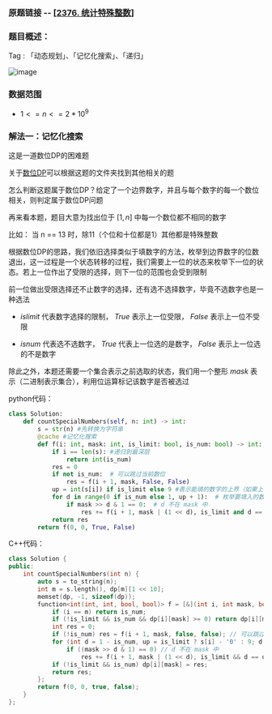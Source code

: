 ### 原题链接 -- [[2376. 统计特殊整数](https://leetcode.cn/problems/count-special-integers/)]

### 题目概述：
Tag : 「动态规划」、「记忆化搜索」、「递归」

![image](https://user-images.githubusercontent.com/99656524/196587993-b08bfd7d-468d-42f7-9b18-7daa53e2dbd0.png)

### 数据范围
* $1 <= n <= 2 * 10^9$

### 解法一：记忆化搜索
这是一道数位DP的困难题

关于[数位DP](https://github.com/na2co3hk/Alogrithm/tree/main/%E5%8A%A8%E6%80%81%E8%A7%84%E5%88%92/%E6%95%B0%E4%BD%8DDP)可以根据这题的文件夹找到其他相关的题

怎么判断这题属于数位DP？给定了一个边界数字，并且与每个数字的每一个数位相关，则判定属于数位DP问题

再来看本题，题目大意为找出位于 $[1,n]$ 中每一个数位都不相同的数字

比如： 当 n == 13 时，除11（个位和十位都是1）其他都是特殊整数

根据数位DP的思路，我们依旧选择类似于填数字的方法，枚举到边界数字的位数退出，这一过程是一个状态转移的过程，我们需要上一位的状态来枚举下一位的状态。若上一位作出了受限的选择，则下一位的范围也会受到限制

前一位做出受限选择还不止数字的选择，还有选不选择数字，毕竟不选数字也是一种选法

* $islimit$ 代表数字选择的限制， $True$ 表示上一位受限， $False$ 表示上一位不受限

* $isnum$ 代表选不选数字， $True$ 代表上一位选的是数字， $False$ 表示上一位选的不是数字

除此之外，本题还需要一个集合表示之前选取的状态，我们用一个整形 $mask$ 表示（二进制表示集合），利用位运算标记该数字是否被选过

python代码：
```py
class Solution:
    def countSpecialNumbers(self, n: int) -> int:
        s = str(n) #先转换为字符串
        @cache #记忆化搜索
        def f(i: int, mask: int, is_limit: bool, is_num: bool) -> int: #mask用二进制表示集合，表示每一位是否填了数字（可有可无看情况）
            if i == len(s): #递归到最深层
                return int(is_num)
            res = 0
            if not is_num:  # 可以跳过当前数位
                res = f(i + 1, mask, False, False)
            up = int(s[i]) if is_limit else 9 #表示能填的数字的上界（如果上一位填的已经被限制，这一位的上界也是收限制的，如果没被限制上界则是9）
            for d in range(0 if is_num else 1, up + 1):  # 枚举要填入的数字 d（如果上一位填入过数字，则下界可以从0开始，没填过数字就必须从1开始）
                if mask >> d & 1 == 0:  # d 不在 mask 中
                    res += f(i + 1, mask | (1 << d), is_limit and d == up, True) #若d为上界（已经被限制），则下一位上界也受限制 
            return res
        return f(0, 0, True, False)
```

C++代码：
```cpp
class Solution {
public:
    int countSpecialNumbers(int n) {
        auto s = to_string(n);
        int m = s.length(), dp[m][1 << 10];
        memset(dp, -1, sizeof(dp));
        function<int(int, int, bool, bool)> f = [&](int i, int mask, bool is_limit, bool is_num) -> int {
            if (i == m) return is_num;
            if (!is_limit && is_num && dp[i][mask] >= 0) return dp[i][mask];//记忆化搜索
            int res = 0;
            if (!is_num) res = f(i + 1, mask, false, false); // 可以跳过当前数位
            for (int d = 1 - is_num, up = is_limit ? s[i] - '0' : 9; d <= up; ++d) // 枚举要填入的数字 d
                if ((mask >> d & 1) == 0) // d 不在 mask 中
                    res += f(i + 1, mask | (1 << d), is_limit && d == up, true);
            if (!is_limit && is_num) dp[i][mask] = res;
            return res;
        };
        return f(0, 0, true, false);
    }
};
```

